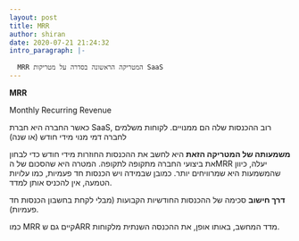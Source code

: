 ```yaml
---
layout: post
title: MRR
author: shiran
date: 2020-07-21 21:24:32
intro_paragraph: |-
  
  MRR המטריקה הראשונה בסדרה על מטריקות SaaS
---
```

**MRR** <br>

Monthly Recurring Revenue

כאשר החברה היא חברת SaaS, רוב ההכנסות שלה הם ממנויים. לקוחות משלמים לחברה דמי מנוי מידי חודש (או שנה)

**משמעותה של המטריקה הזאת** היא לחשב את ההכנסות החוזרות מידי חודש
כדי לבחון את ביצועי החברה מתקופה לתקופה.
המטרה היא שהסכום של הMRR יעלה, כיוון שהמשמעות היא שמרוויחים יותר.
כמובן שבמידה ויש הכנסות חד פעמיות, כמו עלויות הטמעה, אין להכניס אותן למדד.

**דרך חישוב**
סכימה של ההכנסות החודשיות הקבועות (מבלי לקחת בחשבון הכנסות חד פעמיות).

כמו MRR קיים גם שARR מדד המחשב, באותו אופן, את ההכנסה השנתית מלקוחות.